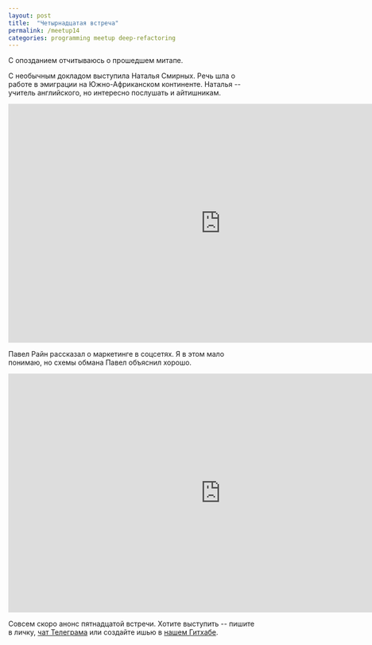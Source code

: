```yaml
---
layout: post
title:  "Четырнадцатая встреча"
permalink: /meetup14
categories: programming meetup deep-refactoring
---
```


[url-telegram]: https://telegram.me/deeprefactoring
[url-github]: https://github.com/deeprefactoring/deeprefactoring.github.io/issues

С опозданием отчитываюсь о прошедшем митапе.

С необычным докладом выступила Наталья Смирных. Речь шла о работе в эмиграции на
Южно-Африканском континенте. Наталья -- учитель английского, но интересно
послушать и айтишникам.

<iframe width="854" height="480" src="https://www.youtube.com/embed/o5XzUX_vRe8" frameborder="0" allowfullscreen></iframe>

Павел Райн рассказал о маркетинге в соцсетях. Я в этом мало понимаю, но схемы
обмана Павел объяснил хорошо.

<iframe width="854" height="480" src="https://www.youtube.com/embed/43VUpOqx5zA" frameborder="0" allowfullscreen></iframe>

Совсем скоро анонс пятнадцатой встречи. Хотите выступить -- пишите в личку,
[чат Телеграма][url-telegram] или создайте ишью в [нашем Гитхабе][url-github].
